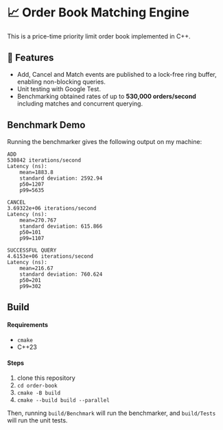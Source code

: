 # 📈 Order Book Matching Engine

This is a price-time priority limit order book implemented in C++.

## 🚀 Features
- Add, Cancel and Match events are published to a lock-free ring buffer, enabling non-blocking
  queries.
- Unit testing with Google Test.
- Benchmarking obtained rates of up to **530,000 orders/second** including matches and concurrent
  querying.

## Benchmark Demo

Running the benchmarker gives the following output on my machine:

```
ADD
530842 iterations/second
Latency (ns):
	mean=1883.8
	standard deviation: 2592.94
	p50=1207
	p99=5635

CANCEL
3.69322e+06 iterations/second
Latency (ns):
	mean=270.767
	standard deviation: 615.866
	p50=101
	p99=1107

SUCCESSFUL QUERY
4.6153e+06 iterations/second
Latency (ns):
	mean=216.67
	standard deviation: 760.624
	p50=201
	p99=302

```

## Build
#### Requirements
- `cmake`
- C++23

#### Steps
1. clone this repository
2. `cd order-book`
3. `cmake -B build`
4. `cmake --build build --parallel`

Then, running `build/Benchmark` will run the benchmarker,
and `build/Tests` will run the unit tests.

